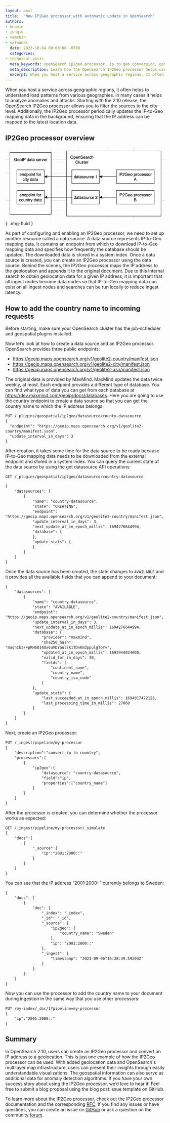 ```yaml
---
layout: post
title:  "New IP2Geo processor with automatic update in OpenSearch"
authors:
- heemin
- junqiu
- vamshin
- satnandi
  date: 2023-10-04 00:00:00 -0700
  categories:
- technical-posts
  meta_keywords: OpenSearch ip2geo processor, ip to geo conversion, getting geo data from ip address
  meta_description: Learn how the OpenSearch IP2Geo processor helps users to transform IP address to geolocation data during a document ingestion.
  excerpt: When you host a service across geographic regions, it often helps to understand load patterns from various geographies. In many cases it helps to analyze anomalies and attacks. Starting with the 2.10 release, the OpenSearch IP2Geo processor allows you to filter the sources to the city level. Additionally, the IP2Geo processor periodically updates the IP-to-Geo mapping data in the background, ensuring that the IP address can be mapped to the latest location data.
---
```


When you host a service across geographic regions, it often helps to understand load patterns from various geographies. In many cases it helps to analyze anomalies and attacks. Starting with the 2.10 release, the OpenSearch IP2Geo processor allows you to filter the sources to the city level. Additionally, the IP2Geo processor periodically updates the IP-to-Geo mapping data in the background, ensuring that the IP address can be mapped to the latest location data.

## IP2Geo processor overview

<img src="/assets/media/blog-images/2023-10-04-new-ip2geo-processor-with-automatic-update/ip2geo-overview.jpg" alt="IP2Geo processor diagram"/>{: .img-fluid }

As part of configuring and enabling an IP2Geo processor, we need to set up another resource called a data source. A data source represents IP-to-Geo mapping data. It contains an endpoint from which to download IP-to-Geo mapping data and specifies how frequently the database should be updated. The downloaded data is stored in a system index. Once a data source is created, you can create an IP2Geo processor using the data source. Behind the scenes, the IP2Geo processor maps the IP address to the geolocation and appends it to the original document. Due to this internal search to obtain geolocation data for a given IP address, it is important that all ingest nodes become data nodes so that IP-to-Geo mapping data can exist on all ingest nodes and searches can be run locally to reduce ingest latency.
## How to add the country name to incoming requests
Before starting, make sure your OpenSearch cluster has the job-scheduler and geospatial plugins installed.

Now let’s look at how to create a data source and an IP2Geo processor. OpenSearch provides three public endpoints:

* https://geoip.maps.opensearch.org/v1/geolite2-country/manifest.json
* https://geoip.maps.opensearch.org/v1/geolite2-city/manifest.json
* https://geoip.maps.opensearch.org/v1/geolite2-asn/manifest.json

The original data is provided by MaxMind. MaxMind updates the data twice weekly, at most. Each endpoint provides a different type of database. You can find what type of data you can get from each database at https://dev.maxmind.com/geoip/docs/databases. Here you are going to use the country endpoint to create a data source so that you can get the country name to which the IP address belongs:

```http request
PUT /_plugins/geospatial/ip2geo/datasource/county-datasource
{
  "endpoint": "https://geoip.maps.opensearch.org/v1/geolite2-country/manifest.json",
  "update_interval_in_days": 3
}
```
After creation, it takes some time for the data source to be ready because IP-to-Geo mapping data needs to be downloaded from the external endpoint and stored in a system index. You can query the current state of the data source by using the get datasource API operations:
```http request
GET /_plugins/geospatial/ip2geo/datasource/country-datasource
```
```http request
{
    "datasources": [
        {
            "name": "country-datasource",
            "state": "CREATING",
            "endpoint": "https://geoip.maps.opensearch.org/v1/geolite2-country/manifest.json",
            "update_interval_in_days": 3,
            "next_update_at_in_epoch_millis": 1694276644994,
            "database": {
            },
            "update_stats": {
            }
        }
    ]
}
```
Once the data source has been created, the state changes to `AVAILABLE` and it provides all the available fields that you can append to your document:
```http request
{
    "datasources": [
        {
            "name": "country-datasource",
            "state": "AVAILABLE",
            "endpoint": "https://geoip.maps.opensearch.org/v1/geolite2-country/manifest.json",
            "update_interval_in_days": 3,
            "next_update_at_in_epoch_millis": 1694276644994,
            "database": {
                "provider": "maxmind",
                "sha256_hash": "maqhCkz/+pRH6D14Ux6uVDYaul7k1TDnKm3ppulgToY=",
                "updated_at_in_epoch_millis": 1693944024000,
                "valid_for_in_days": 30,
                "fields": [
                    "continent_name",
                    "country_name",
                    "country_iso_code"
                ]
            },
            "update_stats": {
                "last_succeeded_at_in_epoch_millis": 1694017472128,
                "last_processing_time_in_millis": 27060
            }
        }
    ]
}
```
Next, create an IP2Geo processor:
```http request
PUT /_ingest/pipeline/my-processor
{
    "description":"convert ip to country",
    "processors":[
        {
            "ip2geo":{
                "datasource": "country-datasource",
                "field":"ip",
                "properties":["country_name"]
            }
        }
    ]
}
```
After the processor is created, you can determine whether the processor works as expected:
```http request
GET /_ingest/pipeline/my-processor/_simulate
{
    "docs":[
        {
            "_source":{
                "ip":"2001:2000::"
            }
        }
    ]
}
```
You can see that the IP address “2001:2000::” currently belongs to Sweden:
```http request
{
    "docs": [
        {
            "doc": {
                "_index": "_index",
                "_id": "_id",
                "_source": {
                    "ip2geo": {
                        "country_name": "Sweden"
                    },
                    "ip": "2001:2000::"
                },
                "_ingest": {
                    "timestamp": "2023-09-06T16:28:49.59204Z"
                }
            }
        }
    ]
}
```
Now you can use the processor to add the country name to your document during ingestion in the same way that you use other processors:
```http request
PUT /my-index/_doc/1?pipeline=my-processor
{
    "ip":"2001:2000::"
}
```
## Summary
In OpenSearch 2.10, users can create an IP2Geo processor and convert an IP address to a geolocation. This is just one example of how the IP2Geo processor can be used. With added geolocation data and OpenSearch's multilayer map infrastructure, users can present their insights through easily understandable visualizations. The geospatial information can also serve as additional data for anomaly detection algorithms. If you have your own success story about using the IP2Geo processor, we’d love to hear it! Feel free to submit a blog proposal using the blog post:Issue template on GitHub.

To learn more about the IP2Geo processor, check out the IP2Geo processor documentation and the corresponding [RFC](https://github.com/opensearch-project/OpenSearch/issues/5856). If you find any issues or have questions, you can create an issue on [GitHub](https://github.com/opensearch-project/geospatial/issues/new/choose) or ask a question on the community [forum](https://forum.opensearch.org).


